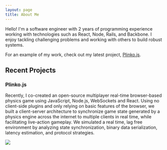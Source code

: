 ```yaml
---
layout: page
title: About Me
---
```


Hello! I'm a software engineer with 2 years of programming experience working with technologies such as React, Node, Rails, and Backbone. I enjoy tackling challenging problems and working with others to build robust systems.

For an example of my work, check out my latest project, <a href="http://plinkojs.com">Plinko.js</a>.
## Recent Projects

### Plinko.js

Recently, I co-created an open-source multiplayer real-time browser-based physics game using JavaScript, Node.js, WebSockets and React. Using no client-side plugins and only relying on basic features of the browser, we built a client-server architecture to synchronize game state generated by a physics engine across the internet to multiple clients in real time, while facilitating live-action gameplay. We simulated a real time, lag free environment by analyzing state synchronization, binary data serialization, latency estimation, and protocol strategies.

![](/assets/gameplay.gif)
